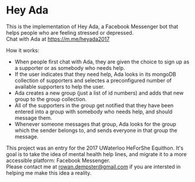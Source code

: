 # Hey Ada
This is the implementation of Hey Ada, a Facebook Messenger bot that helps people who are feeling stressed or depressed.  
Chat with Ada at https://m.me/heyada2017

How it works:
- When people first chat with Ada, they are given the choice to sign up as a supporter or as somebody who needs help.
- If the user indicates that they need help, Ada looks in its mongoDB collection of supporters and selectes a preconfigured number of available supporters to help the user. 
- Ada creates a new group (just a list of id numbers) and adds that new group to the group collection.
- All of the supporters in the group get notified that they have been entered into a group with somebody who needs help, and should message them.
- Whenever someone messages that group, Ada looks for the group which the sender belongs to, and sends everyone in that group the message. 

This project was an entry for the 2017 UWaterloo HeForShe Equithon. It's goal is to take the idea of mental health help lines, and migrate it to a more accessible platform: Facebook Messenger.  
Please contact me at rowan.dempster@gmail.com if you are intersted in helping me make this idea a reality. 


